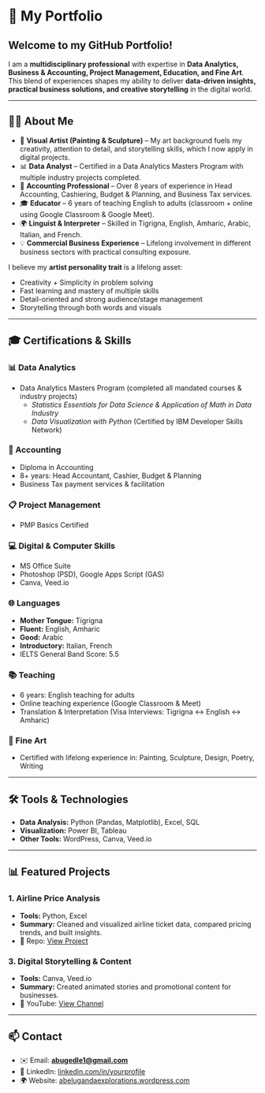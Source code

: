 # 📂 My Portfolio  

## Welcome to my **GitHub Portfolio**!  
I am a **multidisciplinary professional** with expertise in **Data Analytics, Business & Accounting, Project Management, Education, and Fine Art**.  
This blend of experiences shapes my ability to deliver **data-driven insights, practical business solutions, and creative storytelling** in the digital world.  

---

## 🧑‍💻 About Me  

- 🎨 **Visual Artist (Painting & Sculpture)** – My art background fuels my creativity, attention to detail, and storytelling skills, which I now apply in digital projects.  
- 📊 **Data Analyst** – Certified in a Data Analytics Masters Program with multiple industry projects completed.  
- 💼 **Accounting Professional** – Over 8 years of experience in Head Accounting, Cashiering, Budget & Planning, and Business Tax services.  
- 🎓 **Educator** – 6 years of teaching English to adults (classroom + online using Google Classroom & Google Meet).  
- 🌍 **Linguist & Interpreter** – Skilled in Tigrigna, English, Amharic, Arabic, Italian, and French.  
- 💡 **Commercial Business Experience** – Lifelong involvement in different business sectors with practical consulting exposure.  

I believe my **artist personality trait** is a lifelong asset:  
- Creativity + Simplicity in problem solving  
- Fast learning and mastery of multiple skills  
- Detail-oriented and strong audience/stage management  
- Storytelling through both words and visuals  

---

## 🎓 Certifications & Skills  

### 📊 Data Analytics
- Data Analytics Masters Program (completed all mandated courses & industry projects)  
  - *Statistics Essentials for Data Science & Application of Math in Data Industry*  
  - *Data Visualization with Python* (Certified by IBM Developer Skills Network)  

### 💼 Accounting
- Diploma in Accounting  
- 8+ years: Head Accountant, Cashier, Budget & Planning  
- Business Tax payment services & facilitation  

### 📋 Project Management
- PMP Basics Certified  

### 💻 Digital & Computer Skills
- MS Office Suite  
- Photoshop (PSD), Google Apps Script (GAS)  
- Canva, Veed.io  

### 🌐 Languages
- **Mother Tongue:** Tigrigna  
- **Fluent:** English, Amharic  
- **Good:** Arabic  
- **Introductory:** Italian, French  
- IELTS General Band Score: 5.5  

### 📚 Teaching
- 6 years: English teaching for adults  
- Online teaching experience (Google Classroom & Meet)  
- Translation & Interpretation (Visa Interviews: Tigrigna ↔ English ↔ Amharic)  

### 🎨 Fine Art
- Certified with lifelong experience in: Painting, Sculpture, Design, Poetry, Writing  

---

## 🛠️ Tools & Technologies
- **Data Analysis:** Python (Pandas, Matplotlib), Excel, SQL  
- **Visualization:** Power BI, Tableau  
- **Other Tools:** WordPress, Canva, Veed.io  

---

## 📊 Featured Projects  

### 1. Airline Price Analysis  
- **Tools:** Python, Excel  
- **Summary:** Cleaned and visualized airline ticket data, compared pricing trends, and built insights.  
- 📂 Repo: [View Project](https://github.com/abelgedle/airline-analysis)  

### 3. Digital Storytelling & Content  
- **Tools:** Canva, Veed.io  
- **Summary:** Created animated stories and promotional content for businesses.  
- 🎥 YouTube: [View Channel](https://youtube.com/@yourchannel)  

---

## 📫 Contact  

- ✉️ Email: **abugedle1@gmail.com**  
- 🔗 LinkedIn: [linkedin.com/in/yourprofile](https://linkedin.com/in/yourprofile)  
- 🌍 Website: [abelugandaexplorations.wordpress.com](https://abelugandaexplorations.wordpress.com)  
